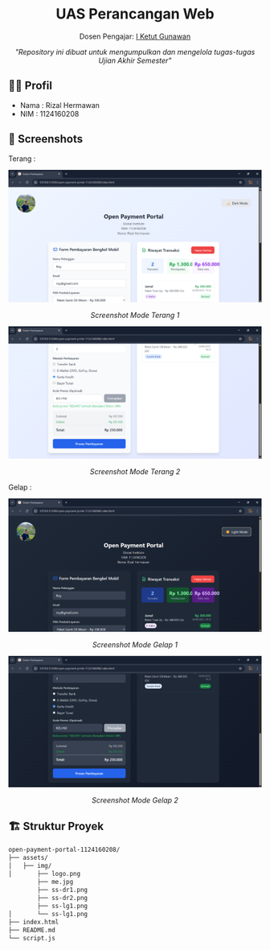 # <div align="center">UAS Perancangan Web</div>
<div align="center">
  <p>Dosen Pengajar: <a href="https://github.com/iketutg">I Ketut Gunawan</a></p>
  <p><em>"Repository ini dibuat untuk mengumpulkan dan mengelola tugas-tugas Ujian Akhir Semester"
</em></p>
</div>

## 👨‍💻 Profil

- Nama  : Rizal Hermawan
- NIM   : 1124160208

## 📸 Screenshots
Terang :
<div align="center">
  <img src="open-payment-portal-1124160208/assets/img/ss-lg1.png" alt="Screenshot 1" width="600">
  <p><em>Screenshot Mode Terang 1</em></p>
</div>

<div align="center">
  <img src="open-payment-portal-1124160208/assets/img/ss-lg2.png" alt="Screenshot 2" width="600">
  <p><em>Screenshot Mode Terang 2</em></p>
</div>

Gelap :
<div align="center">
  <img src="open-payment-portal-1124160208/assets/img/ss-dr1.png" alt="Screenshot 1" width="600">
  <p><em>Screenshot Mode Gelap 1</em></p>
</div>

<div align="center">
  <img src="open-payment-portal-1124160208/assets/img/ss-dr2.png" alt="Screenshot 2" width="600">
  <p><em>Screenshot Mode Gelap 2</em></p>
</div>

## 🏗️ Struktur Proyek

```
open-payment-portal-1124160208/
├── assets/
│   ├── img/
│       ├── logo.png
        ├── me.jpg
        ├── ss-dr1.png
        ├── ss-dr2.png
        ├── ss-lg1.png
│       └── ss-lg1.png
├── index.html
├── README.md
└── script.js
```
